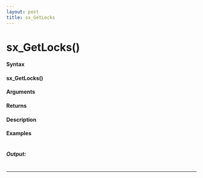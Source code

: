 ```yaml
---
layout: post
title: sx_GetLocks
---
```


# sx_GetLocks()


#### Syntax

#### sx_GetLocks()

#### Arguments

#### Returns

#### Description

#### Examples

```

```

##### Output:

```

```

---